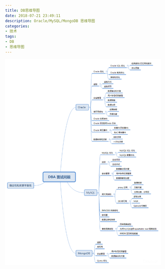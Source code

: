 ```yaml
---
title: DB思维导图
date: 2018-07-21 23:49:11
description: Oracle/MySQL/MongoDB 思维导图
categories: 
- 技术
tags:
- DB
- 思维导图
---
```



![](DB思维导图/image1.png)